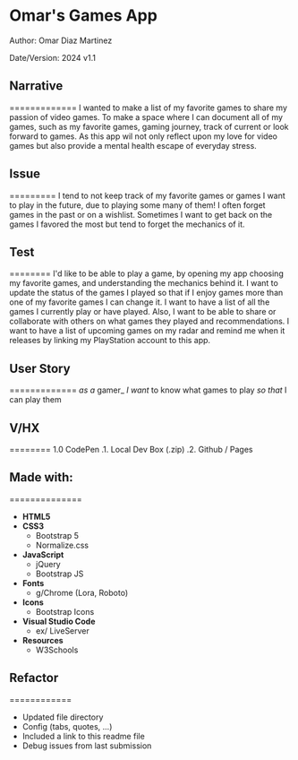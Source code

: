 # Omar's Games App

Author: Omar Diaz Martinez

Date/Version: 2024 v1.1

## Narrative
=============
I wanted to make a list of my favorite games to share my passion of video games. To make a space where I can document all of my games, such as my favorite games, gaming journey, track of current or look forward to games. As this app wil not only reflect upon my love for video games but also provide a mental health escape of everyday stress. 

## Issue
=========
I tend to not keep track of my favorite games or games I want to play in the future, due to playing some many of them! I often forget games in the past or on a wishlist. Sometimes I want to get back on the games I favored the most but tend to forget the mechanics of it. 

## Test
========
I'd like to be able to play a game, by opening my app choosing my favorite games, and understanding the mechanics behind it. I want to update the status of the games I played so that if I enjoy games more than one of my favorite games I can change it. I want to have a list of all the games I currently play or have played. Also, I want to be able to share or collaborate with others on what games they played and recommendations. I want to have a list of upcoming games on my radar and remind me when it releases by linking my PlayStation account to this app. 

## User Story
=============
_as a_ gamer_ 
_I want_ to know what games to play
_so that_ I can play them

## V/HX
========
1.0 CodePen
.1. Local Dev Box (.zip)
.2. Github / Pages

## Made with:
==============
- **HTML5**
- **CSS3**
    - Bootstrap 5
    - Normalize.css
- **JavaScript**
    - jQuery
    - Bootstrap JS
- **Fonts**
    - g/Chrome (Lora, Roboto)
- **Icons**
    - Bootstrap Icons
- **Visual Studio Code**
    - ex/ LiveServer
- **Resources**
    - W3Schools

## Refactor
============
- Updated file directory
- Config (tabs, quotes, ...)
- Included a link to this readme file
- Debug issues from last submission
